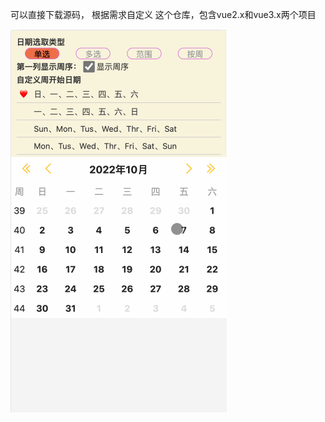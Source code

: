 可以直接下载源码， 根据需求自定义
这个仓库，包含vue2.x和vue3.x两个项目

![demo](https://github.com/maltsugar/vue-calendar/blob/master/pics/demo.gif?raw=true)

